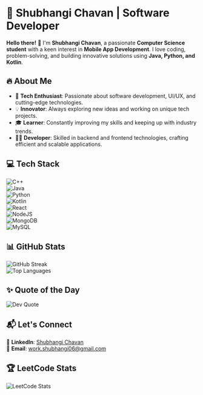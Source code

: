 # 🚀 Shubhangi Chavan | Software Developer  

**Hello there!** 👋 I'm **Shubhangi Chavan**, a passionate **Computer Science student** with a keen interest in **Mobile App Development**. I love coding, problem-solving, and building innovative solutions using **Java, Python, and Kotlin**.  

## 🔥 About Me  

- 🎯 **Tech Enthusiast**: Passionate about software development, UI/UX, and cutting-edge technologies.  
- 💡 **Innovator**: Always exploring new ideas and working on unique tech projects.  
- 🎓 **Learner**: Constantly improving my skills and keeping up with industry trends.  
- 👩‍💻 **Developer**: Skilled in backend and frontend technologies, crafting efficient and scalable applications.  

## 💻 Tech Stack  

![C++](https://img.shields.io/badge/C++-%2300599C.svg?style=for-the-badge&logo=c%2B%2B&logoColor=white)  
![Java](https://img.shields.io/badge/Java-%23ED8B00.svg?style=for-the-badge&logo=openjdk&logoColor=white)  
![Python](https://img.shields.io/badge/Python-3776AB?style=for-the-badge&logo=python&logoColor=white)  
![Kotlin](https://img.shields.io/badge/Kotlin-%237F52FF.svg?style=for-the-badge&logo=kotlin&logoColor=white)  
![React](https://img.shields.io/badge/React-%2320232a.svg?style=for-the-badge&logo=react&logoColor=%2361DAFB)  
![NodeJS](https://img.shields.io/badge/Node.js-6DA55F?style=for-the-badge&logo=node.js&logoColor=white)  
![MongoDB](https://img.shields.io/badge/MongoDB-%234ea94b.svg?style=for-the-badge&logo=mongodb&logoColor=white)  
![MySQL](https://img.shields.io/badge/MySQL-%2300000f.svg?style=for-the-badge&logo=mysql&logoColor=white)  

## 📊 GitHub Stats  

![GitHub Streak](https://github-readme-streak-stats.herokuapp.com/?user=ChavansWorks&theme=dark&hide_border=false)  
![Top Languages](https://github-readme-stats.vercel.app/api/top-langs/?username=ChavansWorks&theme=dark&hide_border=false&layout=compact)  

## ✨ Quote of the Day  

![Dev Quote](https://quotes-github-readme.vercel.app/api?type=horizontal&theme=radical)  

## 📬 Let's Connect  

🔗 **LinkedIn**: [Shubhangi Chavan](https://www.linkedin.com/in/shubhangi-c-bb4339255/)  
📧 **Email**: work.shubhangi06@gmail.com  

## 🏆 LeetCode Stats  
![LeetCode Stats](https://leetcard.jacoblin.cool/shubhangi016?theme=dark&font=Baloo&ext=heatmap)
